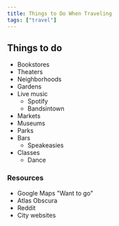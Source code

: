 ```yaml
---
title: Things to Do When Traveling
tags: ["travel"]
---
```


## Things to do

- Bookstores
- Theaters
- Neighborhoods
- Gardens
- Live music
	- Spotify
	- Bandsintown
- Markets
- Museums
- Parks
- Bars
	- Speakeasies
- Classes
	- Dance

### Resources

- Google Maps "Want to go"
- Atlas Obscura
- Reddit
- City websites
